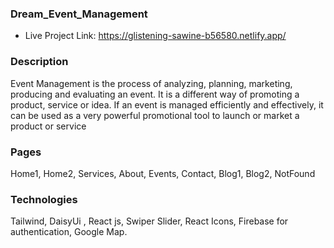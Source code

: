 ### Dream_Event_Management
- Live Project Link: https://glistening-sawine-b56580.netlify.app/

### Description

Event Management is the process of analyzing, planning, marketing, producing and evaluating an event. It is a different way of promoting a product, service or idea. If an event is managed efficiently and effectively, it can be used as a very powerful promotional tool to launch or market a product or service

### Pages
Home1, Home2, Services, About, Events, Contact, Blog1, Blog2, NotFound

### Technologies

Tailwind, DaisyUi , React js, Swiper Slider, React Icons, Firebase for authentication, Google Map.

